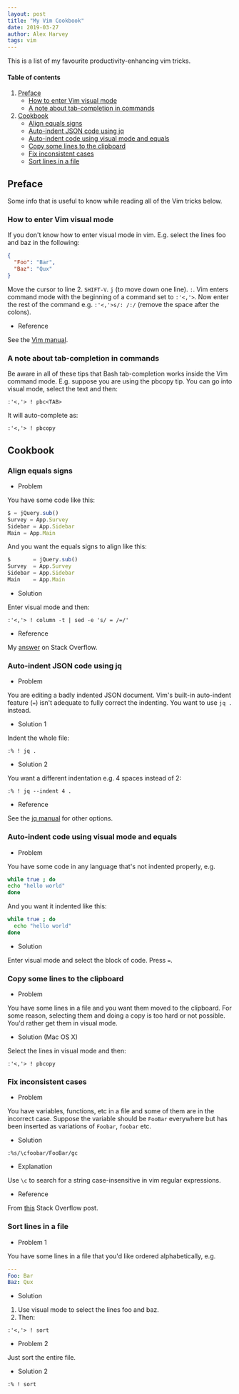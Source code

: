 ```yaml
---
layout: post
title: "My Vim Cookbook"
date: 2019-03-27
author: Alex Harvey
tags: vim
---
```


This is a list of my favourite productivity-enhancing vim tricks.

#### Table of contents

1. [Preface](#preface)
    * [How to enter Vim visual mode](#how-to-enter-vim-visual-mode)
    * [A note about tab-completion in commands](#a-note-about-tab-completion-in-commands)
2. [Cookbook](#cookbook)
    * [Align equals signs](#align-equals-signs)
    * [Auto-indent JSON code using jq](#auto-indent-json-code-using-jq)
    * [Auto-indent code using visual mode and equals](#auto-indent-code-using-visual-mode-and-equals)
    * [Copy some lines to the clipboard](#copy-some-lines-to-the-clipboard)
    * [Fix inconsistent cases](#fix-inconsistent-cases)
    * [Sort lines in a file](#sort-lines-in-a-file)

## Preface

Some info that is useful to know while reading all of the Vim tricks below.

### How to enter Vim visual mode

If you don't know how to enter visual mode in vim. E.g. select the lines foo and baz in the following:

```json
{
  "Foo": "Bar",
  "Baz": "Qux"
}
```

Move the cursor to line 2. `SHIFT-V`. `j` (to move down one line). `:`. Vim enters command mode with the beginning of a command set to `:'<,'>`. Now enter the rest of the command e.g. `:'<,'>s/: /:/` (remove the space after the colons).

- Reference

See the [Vim manual](http://vimdoc.sourceforge.net/htmldoc/visual.html).

### A note about tab-completion in commands

Be aware in all of these tips that Bash tab-completion works inside the Vim command mode. E.g. suppose you are using the pbcopy tip. You can go into visual mode, select the text and then:

```
:'<,'> ! pbc<TAB>
```

It will auto-complete as:

```
:'<,'> ! pbcopy
```

## Cookbook

### Align equals signs

- Problem

You have some code like this:

```js
$ = jQuery.sub()
Survey = App.Survey
Sidebar = App.Sidebar
Main = App.Main
```

And you want the equals signs to align like this:

```js
$       = jQuery.sub()
Survey  = App.Survey
Sidebar = App.Sidebar
Main    = App.Main
```

- Solution

Enter visual mode and then:

```
:'<,'> ! column -t | sed -e 's/ = /=/'
```

- Reference

My [answer](https://stackoverflow.com/a/51462785/3787051) on Stack Overflow.

### Auto-indent JSON code using jq

- Problem

You are editing a badly indented JSON document. Vim's built-in auto-indent feature (`=`) isn't adequate to fully correct the indenting. You want to use `jq .` instead.

- Solution 1

Indent the whole file:

```
:% ! jq .
```

- Solution 2

You want a different indentation e.g. 4 spaces instead of 2:

```
:% ! jq --indent 4 .
```

- Reference

See the [jq manual](https://stedolan.github.io/jq/manual/) for other options.

### Auto-indent code using visual mode and equals

- Problem

You have some code in any language that's not indented properly, e.g.

```bash
while true ; do
echo "hello world"
done
```

And you want it indented like this:

```bash
while true ; do
  echo "hello world"
done
```

- Solution

Enter visual mode and select the block of code. Press `=`.

### Copy some lines to the clipboard

- Problem

You have some lines in a file and you want them moved to the clipboard. For some reason, selecting them and doing a copy is too hard or not possible. You'd rather get them in visual mode.

- Solution (Mac OS X)

Select the lines in visual mode and then:

```
:'<,'> ! pbcopy
```

### Fix inconsistent cases

- Problem

You have variables, functions, etc in a file and some of them are in the incorrect case. Suppose the variable should be `FooBar` everywhere but has been inserted as variations of `Foobar`, `foobar` etc.

- Solution

```
:%s/\cfoobar/FooBar/gc
```

- Explanation

Use `\c` to search for a string case-insensitive in vim regular expressions.

- Reference

From [this]() Stack Overflow post.

### Sort lines in a file

- Problem 1

You have some lines in a file that you'd like ordered alphabetically, e.g.

```yaml
---
Foo: Bar
Baz: Qux
```

- Solution

1. Use visual mode to select the lines foo and baz.
2. Then:

```
:'<,'> ! sort
```

- Problem 2

Just sort the entire file.

- Solution 2

```
:% ! sort
```
